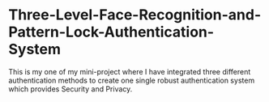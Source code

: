 # Three-Level-Face-Recognition-and-Pattern-Lock-Authentication-System
This is my one of my mini-project where I have integrated three different authentication methods to create one single robust authentication system which provides Security and Privacy. 
